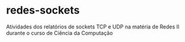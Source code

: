 # redes-sockets
Atividades dos relatórios de sockets TCP e UDP na matéria de Redes II durante o curso de Ciência da Computação
